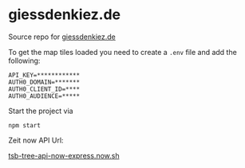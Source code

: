 # giessdenkiez.de  

Source repo for [giessdenkiez.de](https://www.giessdenkiez.de)

To get the map tiles loaded you need to create a `.env` file and add the following:

```plain
API_KEY=************
AUTH0_DOMAIN=*******
AUTH0_CLIENT_ID=****
AUTH0_AUDIENCE=*****
```

Start the project via  

```plain
npm start
```

Zeit now API Url:

[tsb-tree-api-now-express.now.sh](https://tsb-tree-api-now-express.now.sh)
